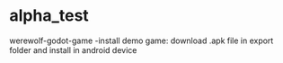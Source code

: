 # alpha_test
 werewolf-godot-game
 -install demo game: download .apk file in export folder and install in android device
